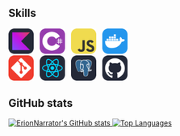 ## Skills

<div>
    <div>
        <a href="https://kotlinlang.org/docs/" target="_blank" rel="noreferrer" style="margin-right: 8px;"><img src="https://github.com/tandpfun/skill-icons/blob/main/icons/Kotlin-Dark.svg" width="50" height="50" alt="GoLang" /></a>
        <a href="https://dotnet.microsoft.com/en-us/languages/csharp" target="_blank" rel="noreferrer" style="margin-right: 8px;"><img src="https://github.com/tandpfun/skill-icons/blob/main/icons/CS.svg" width="50" height="50" alt="C#"/></a>
        <a href="https://developer.mozilla.org/en-US/docs/Web/JavaScript" target="_blank" rel="noreferrer" style="margin-right: 8px;"><img src="https://github.com/tandpfun/skill-icons/blob/main/icons/JavaScript.svg" width="50" height="50" alt="JavaScript" /></a>
        <a href="https://www.docker.com/" target="_blank" rel="noreferrer"><img src="https://github.com/tandpfun/skill-icons/blob/main/icons/Docker.svg" width="50" height="50" alt="Docker" /></a>
    </div>
    <div>
        <a href="https://git-scm.com/" target="_blank" rel="noreferrer" style="margin-right: 8px;"><img src="https://github.com/tandpfun/skill-icons/blob/main/icons/Git.svg" width="50" height="50" alt="Git" /></a>
        <a href="https://reactjs.org/" target="_blank" rel="noreferrer" style="margin-right: 8px;"><img src="https://github.com/tandpfun/skill-icons/blob/main/icons/React-Dark.svg" width="50" height="50" alt="React" /></a>
        <a href="https://www.postgresql.org/" target="_blank" rel="noreferrer" style="margin-right: 8px;"><img src="https://github.com/tandpfun/skill-icons/blob/main/icons/PostgreSQL-Dark.svg" width="50" height="50" alt="PostgreSQL" /></a>
        <a href="https://github.com/" target="_blank" rel="noreferrer" style="margin-right: 8px;"><img src="https://github.com/tandpfun/skill-icons/blob/main/icons/Github-Dark.svg" width="50" height="50" alt="Git" /></a>
    </div>
</div>

## GitHub stats
<a href="https://github.com/ErionNarrator" style="width: 50%">
    <img style="width: 50%" src="https://github-readme-stats.vercel.app/api?username=ErionNarrator&show_icons=true&hide=&count_private=true&title_color=ffffff&text_color=ffffff&icon_color=22c55e&bg_color=242938&hide_border=true&show_icons=tru&custom_title=My%20%Stats" alt="ErionNarrator's GitHub stats" />
</a>
<a href="https://github.com/ErionNarrator" style="width: 50%">
    <img style="width: 50%" src="https://github-readme-stats.vercel.app/api/top-langs/?username=ErionNarrator&langs_count=10&title_color=ffffff&text_color=ffffff&icon_color=22c55e&bg_color=242938&hide_border=true&locale=en&custom_title=Top%20%Languages" alt="Top Languages" />
</a>
